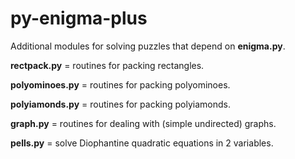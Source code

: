 # py-enigma-plus

Additional modules for solving puzzles that depend on **enigma.py**.

**rectpack.py** = routines for packing rectangles.

**polyominoes.py** = routines for packing polyominoes.

**polyiamonds.py** = routines for packing polyiamonds.

**graph.py** = routines for dealing with (simple undirected) graphs.

**pells.py** = solve Diophantine quadratic equations in 2 variables.